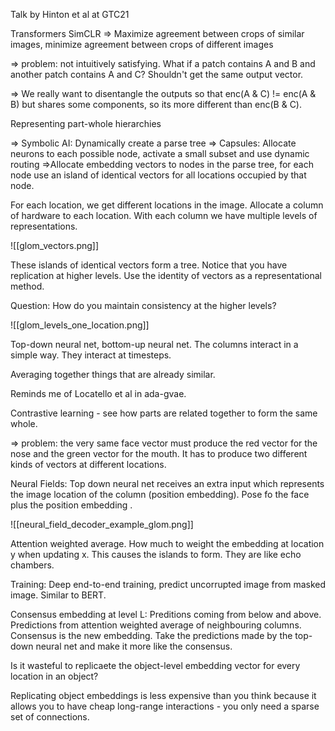 Talk by Hinton et al at GTC21

Transformers
SimCLR => Maximize agreement between crops of similar images, minimize agreement between crops of different images

 => problem: not intuitively satisfying. What if a patch contains A and B and another patch contains A and C? Shouldn't get the same output vector.

 => We really want to disentangle the outputs so that enc(A & C) != enc(A & B) but shares some components, so its more different than enc(B & C).
 
 Representing part-whole hierarchies
 
  => Symbolic AI: Dynamically create a parse tree
  => Capsules: Allocate neurons to each possible node, activate a small subset and use dynamic routing
  =>Allocate embedding vectors to nodes in the parse tree, for each node use an island of identical vectors for all locations occupied by that node.
  
  
  For each location, we get different locations in the image. Allocate a column of hardware to each location. With each column we have multiple levels of representations.
  
  ![[glom_vectors.png]]
  
  These islands of identical vectors form a tree. Notice that you have replication at higher levels. Use the identity of vectors as a representational method.
  
  Question: How do you maintain consistency at the higher levels?
  
  ![[glom_levels_one_location.png]]
  
  Top-down neural net, bottom-up neural net. The columns interact in a simple way. They interact at timesteps.
  
  Averaging together things that are already similar.
  
  Reminds me of Locatello et al in ada-gvae.
  
  Contrastive learning - see how parts are related together to form the same whole.
  
   => problem: the very same face vector must produce the red vector for the nose and the green vector for the mouth. It has to produce two different kinds of vectors at different locations.
   
   
   Neural Fields: Top down neural net receives an extra input which represents the image location of the column (position embedding). Pose fo the face plus the position embedding .
   
   ![[neural_field_decoder_example_glom.png]]
   
   Attention weighted average. How much to weight the embedding at location y when updating x. This causes the islands to form. They are like echo chambers.
   
   Training: Deep end-to-end training, predict uncorrupted image from masked image. Similar to BERT.
   
   Consensus embedding at level L: Preditions coming from below and above. Predictions from attention weighted average of neighbouring columns. Consensus is the new embedding. Take the predictions made by the top-down neural net and make it more like the consensus.
   
   Is it wasteful to replicaete the object-level embedding vector for every location in an object?
   
   Replicating object embeddings is less expensive than you think because it allows you to have cheap long-range interactions - you only need a sparse set of connections.